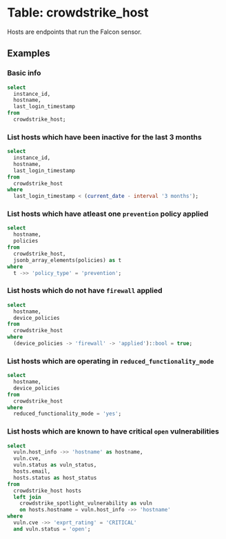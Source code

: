 # Table: crowdstrike_host

Hosts are endpoints that run the Falcon sensor.

## Examples

### Basic info

```sql
select
  instance_id,
  hostname,
  last_login_timestamp
from
  crowdstrike_host;
```

### List hosts which have been inactive for the last 3 months

```sql
select
  instance_id,
  hostname,
  last_login_timestamp
from
  crowdstrike_host
where
  last_login_timestamp < (current_date - interval '3 months');
```

### List hosts which have atleast one `prevention` policy applied

```sql
select
  hostname,
  policies
from
  crowdstrike_host,
  jsonb_array_elements(policies) as t
where
  t ->> 'policy_type' = 'prevention';
```

### List hosts which do not have `firewall` applied

```sql
select
  hostname,
  device_policies
from
  crowdstrike_host
where
  (device_policies -> 'firewall' -> 'applied')::bool = true;
```

### List hosts which are operating in `reduced_functionality_mode`

```sql
select
  hostname,
  device_policies
from
  crowdstrike_host
where
  reduced_functionality_mode = 'yes';
```

### List hosts which are known to have critical `open` vulnerabilities

```sql
select
  vuln.host_info ->> 'hostname' as hostname,
  vuln.cve,
  vuln.status as vuln_status,
  hosts.email,
  hosts.status as host_status
from
  crowdstrike_host hosts
  left join
    crowdstrike_spotlight_vulnerability as vuln
    on hosts.hostname = vuln.host_info ->> 'hostname'
where
  vuln.cve ->> 'exprt_rating' = 'CRITICAL'
  and vuln.status = 'open';
```
